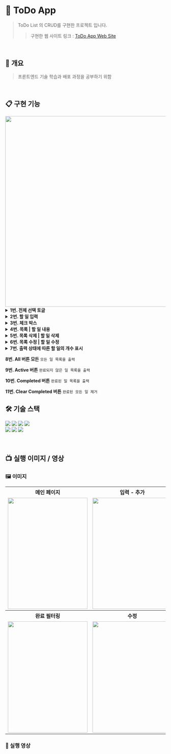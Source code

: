 # 📁 ToDo App
> ToDo List 의 CRUD를 구현한 프로젝트 입니다.
>> 구현한 웹 사이트 링크 : <a href="https://hyeongsi.github.io/TODO-App/" target="_blank">ToDo App Web Site</a>
<br/>

## 🎯 개요
> 프론트엔드 기술 학습과 배포 과정을 공부하기 위함
<br/>

## 📋 구현 기능
<img width="600" src="https://github.com/hyeongsi/TODO-App/blob/main/images/%EC%84%A4%EB%AA%85.PNG?raw=true">
<details>
  <summary><b>1️번. 전체 선택 토글</b></summary>
  <pre>
  * 하나 이상의 할 일이 미완료 상태일 경우 전체를 완료 상태로 변환
  * 이미 모두 완료된 상태일 경우, 모두 미완료 상태로 변환</pre>
</details>
<details>
  <summary><b>2번. 할 일 입력</b></summary>
  <pre>
  * 사용자로부터 입력을 받음
  * 1개라도 입력된 상태에서 Enter Key를 누르면 목록에 입력값 추가
  * 입력 중 포커스를 잃으면 입력값 삭제</pre>
</details>
<details>
  <summary><b>3번. 체크 박스</b></summary>
  <pre>
  * 완료된 일이면 ✔ 표시
  * 버튼 클릭 시 완료/미완료 상태 토글</pre>
</details>
<details>
  <summary><b>4번. 목록 | 할 일 내용</b></summary>
  <pre>
  * 입력했던 할 일을 표시
  * 완료된 일이면 취소선과 밝은회색을 적용</pre>
</details>
<details>
  <summary><b>5번. 목록 삭제 | 할 일 삭제</b></summary>
  <pre>
  * 해당 버튼을 누르면 할 일을 리스트에서 삭제</pre>
</details>
<details>
  <summary><b>6번. 목록 수정 | 할 일 수정</b></summary>
  <pre>
  * 해당 버튼을 누르면 할 일 수정 가능
  * 할 일의 값을 모두 지운 채로 포커스를 잃거나 Enter Key를 누르면 
    수정하기 전의 값이 적용되며 수정 취소</pre>
</details>
<details>
  <summary><b>7번. 출력 상태에 따른 할 일의 개수 표시</b></summary>
  <pre>
  * ALL : 모든 할 일의 개수를 표시
  * Active : 완료되지 않은 할 일의 개수를 표시
  * Completed : 완료된 할 일의 개수를 표시</pre>
</details>

<b>8번. All 버튼 모든</b>
`모든 일 목록을 출력`<br/>

<b>9번. Active 버튼</b>
`완료되지 않은 일 목록을 출력`<br/>

<b>10번. Completed 버튼</b>
`완료된 일 목록을 출력`<br/>

<b>11번. Clear Completed 버튼</b>
`완료된 모든 일 제거`<br/>

## 🛠 기술 스택
<img src="https://img.shields.io/badge/html-E34F26?style=flat-square&logo=html5&logoColor=white"/> <img src="https://img.shields.io/badge/css-1572B6?style=flat-square&logo=css3&logoColor=white"/> <img src="https://img.shields.io/badge/javascript-F7DF1E?style=flat-square&logo=javascript&logoColor=black"/> <img src="https://img.shields.io/badge/jquery-0769AD?style=flat-square&logo=jquery&logoColor=white"/><br/>
<img src="https://img.shields.io/badge/git-F05032?style=flat-square&logo=git&logoColor=white"/> <img src="https://img.shields.io/badge/github-181717?style=flat-square&logo=github&logoColor=white"/> <img src="https://img.shields.io/badge/sourcetree-0052CC?style=flat-square&logo=sourcetree&logoColor=white"/>
<br/><br/><br/>

## 📺 실행 이미지 / 영상

### 🖼 이미지
<table>
  <tr>
    <th>메인 페이지</th>
    <th>입력 - 추가</th>
    <th>완료 체크</th>
    <th>미완료 필터링</th>
  </tr>
  <tr>
    <td><img width="250" height="350" src="https://github.com/hyeongsi/TODO-App/blob/main/images/%ED%99%88.PNG?raw=true"></td>
    <td><img width="250" height="350" src="https://github.com/hyeongsi/TODO-App/blob/main/images/%EC%9E%85%EB%A0%A5-%EC%B6%94%EA%B0%80.png?raw=true"></td>
    <td><img width="250" height="350" src="https://github.com/hyeongsi/TODO-App/blob/main/images/%EC%9D%BC%EB%B6%80%EC%B2%B4%ED%81%AC.PNG?raw=true"></td>
    <td><img width="250" height="350" src="https://github.com/hyeongsi/TODO-App/blob/main/images/%EC%99%84%EB%A3%8C.PNG?raw=true"></td>
  </tr>
  <tr>
    <th>완료 필터링</th>
    <th>수정</th>
    <th>삭제</th>
  </tr>
  <tr>
    <td><img width="250" height="350" src="https://github.com/hyeongsi/TODO-App/blob/main/images/%EB%AF%B8%EC%99%84%EB%A3%8C.PNG?raw=true"></td>
    <td><img width="250" height="350" src="https://github.com/hyeongsi/TODO-App/blob/main/images/%EC%88%98%EC%A0%95.png?raw=true"></td>
    <td><img width="250" height="350" src="https://github.com/hyeongsi/TODO-App/blob/main/images/%EC%82%AD%EC%A0%9C.PNG?raw=true"></td>
  </tr>
</table>


### 🎥 실행 영상


